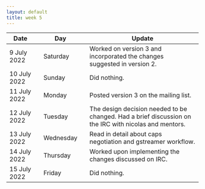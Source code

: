 ```yaml
---
layout: default
title: week 5
---
```


|Date        ||Day          ||Update
| -----------|-|------------|-|-------------|
9 July 2022 ||Saturday        ||  Worked on version 3 and incorporated the changes suggested in version 2.
10 July 2022 ||Sunday        ||  Did nothing.
11 July 2022 ||Monday        ||  Posted version 3 on the mailing list.
12 July 2022 ||Tuesday        ||  The design decision needed to be changed. Had a brief discussion on the IRC with nicolas and mentors.
13 July 2022 ||Wednesday        ||  Read in detail about caps negotiation and gstreamer workflow.
14 July 2022 ||Thursday        ||  Worked upon implementing the changes discussed on IRC.
15 July 2022 ||Friday        ||  Did nothing.